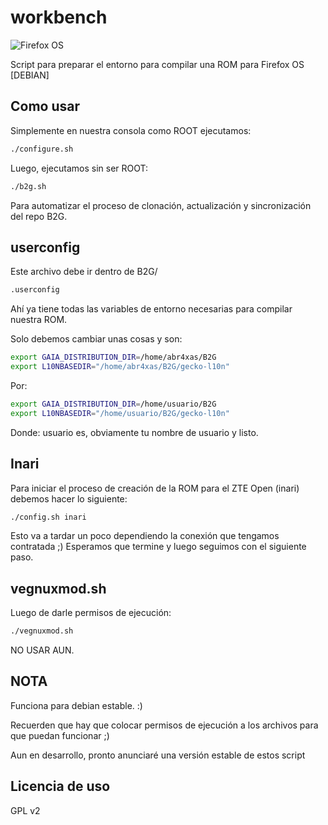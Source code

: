 # workbench

![Firefox OS](http://mozorg.cdn.mozilla.net/media/img/styleguide/identity/firefoxos/wordmark-standard-grey.png)


Script para preparar el entorno para compilar una ROM para Firefox OS [DEBIAN]


## Como usar

Simplemente en nuestra consola como ROOT ejecutamos:

```bash
./configure.sh
```

Luego, ejecutamos sin ser ROOT:

```bash
./b2g.sh
```
Para automatizar el proceso de clonación, actualización y sincronización del repo B2G.

## userconfig

Este archivo debe ir dentro de B2G/ 

```bash
.userconfig
```

Ahí ya tiene todas las variables de entorno necesarias para compilar nuestra ROM.

Solo debemos cambiar unas cosas y son:

```bash
export GAIA_DISTRIBUTION_DIR=/home/abr4xas/B2G
export L10NBASEDIR="/home/abr4xas/B2G/gecko-l10n"
```
Por:

```bash
export GAIA_DISTRIBUTION_DIR=/home/usuario/B2G
export L10NBASEDIR="/home/usuario/B2G/gecko-l10n"
```
Donde: usuario es, obviamente tu nombre de usuario y listo.

## Inari

Para iniciar el proceso de creación de la ROM para el ZTE Open (inari) debemos hacer lo siguiente:

```bash
./config.sh inari
```
Esto va a tardar un poco dependiendo la conexión que tengamos contratada ;)
Esperamos que termine y luego seguimos con el siguiente paso.

## vegnuxmod.sh

Luego de darle permisos de ejecución:

```bash
./vegnuxmod.sh
```
NO USAR AUN.


## NOTA

Funciona para debian estable. :)

Recuerden que hay que colocar permisos de ejecución a los archivos para que puedan funcionar ;)

Aun en desarrollo, pronto anunciaré una versión estable de estos script 

## Licencia de uso

GPL v2
